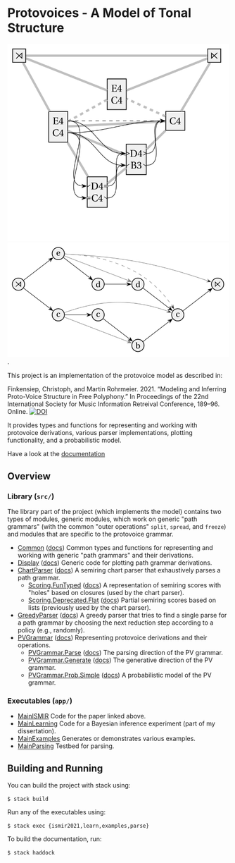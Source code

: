 # Protovoices - A Model of Tonal Structure

![A protovoice derivation](doc-images/sus.svg) ![The inner structure of a protovoice analysis](doc-images/sus-inner.svg).

This project is an implementation of the protovoice model as described in:

Finkensiep, Christoph, and Martin Rohrmeier. 2021. “Modeling and Inferring Proto-Voice Structure in Free Polyphony.”
In Proceedings of the 22nd International Society for Music Information Retreival Conference, 189–96. Online.
[![DOI](https://zenodo.org/badge/DOI/10.5281/zenodo.5624431.svg)](https://doi.org/10.5281/zenodo.5624431)

It provides types and functions for representing and working with protovoice derivations,
various parser implementations,
plotting functionality,
and a probabilistic model.

Have a look at the [documentation](https://dcmlab.github.io/protovoices-haskell/)

## Overview

### Library (`src/`)

The library part of the project (which implements the model) contains two types of modules,
generic modules, which work on generic "path grammars"
(with the common "outer operations" `split`, `spread`, and `freeze`)
and modules that are specific to the protovoice grammar.

- [Common](src/Common.hs)
  ([docs](https://dcmlab.github.io/protovoices-haskell/proto-voice-model-0.1.0.0/Common.html))
  Common types and functions for representing and working with generic "path grammars" and their derivations.
- [Display](src/Display.hs)
  ([docs](https://dcmlab.github.io/protovoices-haskell/proto-voice-model-0.1.0.0/Display.html))
  Generic code for plotting path grammar derivations.
- [ChartParser](src/ChartParser.hs)
  ([docs](https://dcmlab.github.io/protovoices-haskell/proto-voice-model-0.1.0.0/ChartParser.html))
  A semiring chart parser that exhaustively parses a path grammar.
  - [Scoring.FunTyped](src/Scoring/FunTyped.hs)
    ([docs](https://dcmlab.github.io/protovoices-haskell/proto-voice-model-0.1.0.0/Scoring-FunTyped.html))
    A representation of semiring scores with "holes" based on closures (used by the chart parser).
  - [Scoring.Deprecated.Flat](src/Scoring/Deprecated/Flat.hs)
    ([docs](https://dcmlab.github.io/protovoices-haskell/proto-voice-model-0.1.0.0/Scoring-Deprecated-Flat.html))
    Partial semiring scores based on lists (previously used by the chart parser).
- [GreedyParser](src/GreedyParser.hs)
  ([docs](https://dcmlab.github.io/protovoices-haskell/proto-voice-model-0.1.0.0/GreedyParser.html))
  A greedy parser that tries to find a single parse for a path grammar
  by choosing the next reduction step according to a policy (e.g., randomly).
- [PVGrammar](src/PVGrammar.hs)
  ([docs](https://dcmlab.github.io/protovoices-haskell/proto-voice-model-0.1.0.0/PVGrammar.html))
  Representing protovoice derivations and their operations.
  - [PVGrammar.Parse](src/PVGrammar/Parse.hs)
    ([docs](https://dcmlab.github.io/protovoices-haskell/proto-voice-model-0.1.0.0/PVGrammar-Parse.html))
    The parsing direction of the PV grammar.
  - [PVGrammar.Generate](src/PVGrammar/Generate.hs)
    ([docs](https://dcmlab.github.io/protovoices-haskell/proto-voice-model-0.1.0.0/PVGrammar-Generate.html))
    The generative direction of the PV grammar.
  - [PVGrammar.Prob.Simple](src/PVGrammar/Prob/Simple.hs)
    ([docs](https://dcmlab.github.io/protovoices-haskell/proto-voice-model-0.1.0.0/PVGrammar-Prob-Simple.html))
    A probabilistic model of the PV grammar.

### Executables (`app/`)

- [MainISMIR](app/MainISMIR.hs)
  Code for the paper linked above.
- [MainLearning](app/MainLearning.hs)
  Code for a Bayesian inference experiment (part of my dissertation).
- [MainExamples](app/MainExamples.hs)
  Generates or demonstrates various examples.
- [MainParsing](app/MainParsing.hs)
  Testbed for parsing.

## Building and Running

You can build the project with stack using:

```shell
$ stack build
```

Run any of the executables using:

```shell
$ stack exec {ismir2021,learn,examples,parse}
```

To build the documentation, run:

```shell
$ stack haddock
```
